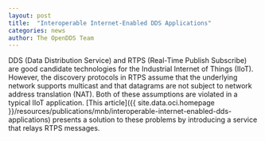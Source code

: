 ```yaml
---
layout: post
title:  "Interoperable Internet-Enabled DDS Applications"
categories: news
author: The OpenDDS Team
---
```


DDS (Data Distribution Service) and RTPS (Real-Time Publish Subscribe) are good candidate technologies for the Industrial Internet of Things (IIoT).
However, the discovery protocols in RTPS assume that the underlying network supports multicast and that datagrams are not subject to network address translation (NAT).
Both of these assumptions are violated in a typical IIoT application.
[This article]({{ site.data.oci.homepage }}/resources/publications/mnb/interoperable-internet-enabled-dds-applications) presents a solution to these problems by introducing a service that relays RTPS messages.

